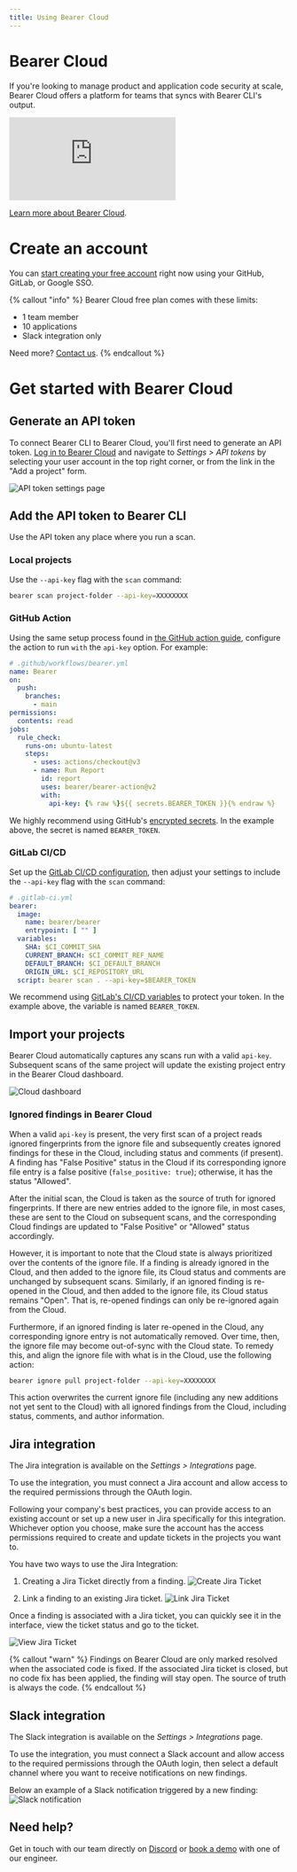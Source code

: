 ```yaml
---
title: Using Bearer Cloud
---
```


# Bearer Cloud

If you're looking to manage product and application code security at scale, Bearer Cloud offers a platform for teams that syncs with Bearer CLI's output.

<iframe class="w-full aspect-video" src="https://youtube.com/embed/whPRe9GaY7w" title="YouTube video player" frameborder="0" allow="accelerometer; autoplay; clipboard-write; encrypted-media; gyroscope; picture-in-picture; web-share" allowfullscreen></iframe>

[Learn more about Bearer Cloud](https://www.bearer.com/bearer-cloud).

# Create an account

You can [start creating your free account](https://my.bearer.sh/users/sign_up) right now using your GitHub, GitLab, or Google SSO.

{% callout "info" %}
Bearer Cloud free plan comes with these limits:<br/>
- 1 team member<br/>
- 10 applications<br/>
- Slack integration only<br/>

Need more? <a href="https://www.bearer.com/contact">Contact us</a>.
 {% endcallout %}


# Get started with Bearer Cloud


## Generate an API token

To connect Bearer CLI to Bearer Cloud, you'll first need to generate an API token. [Log in to Bearer Cloud](https://my.bearer.sh) and navigate to *Settings > API tokens* by selecting your user account in the top right corner, or from the link in the "Add a project" form.

![API token settings page](/assets/img/api-token.jpg)

## Add the API token to Bearer CLI

Use the API token any place where you run a scan.

### Local projects

Use the `--api-key` flag with the `scan` command:

```bash
bearer scan project-folder --api-key=XXXXXXXX
```

### GitHub Action

Using the same setup process found in [the GitHub action guide](/guides/github-action/), configure the action to run `with` the `api-key` option. For example:

```yaml
# .github/workflows/bearer.yml
name: Bearer
on:
  push:
    branches:
      - main
permissions:
  contents: read
jobs:
  rule_check:
    runs-on: ubuntu-latest
    steps:
      - uses: actions/checkout@v3
      - name: Run Report
        id: report
        uses: bearer/bearer-action@v2
        with:
          api-key: {% raw %}${{ secrets.BEARER_TOKEN }}{% endraw %}
```

We highly recommend using GitHub's [encrypted secrets](https://docs.github.com/en/actions/security-guides/encrypted-secrets). In the example above, the secret is named `BEARER_TOKEN`.

### GitLab CI/CD

Set up the [GitLab CI/CD configuration](/guides/gitlab), then adjust your settings to include the `--api-key` flag with the `scan` command:

```yaml
# .gitlab-ci.yml
bearer:
  image:
    name: bearer/bearer
    entrypoint: [ "" ]
  variables:
    SHA: $CI_COMMIT_SHA
    CURRENT_BRANCH: $CI_COMMIT_REF_NAME
    DEFAULT_BRANCH: $CI_DEFAULT_BRANCH
    ORIGIN_URL: $CI_REPOSITORY_URL
  script: bearer scan . --api-key=$BEARER_TOKEN
```

We recommend using [GitLab's CI/CD variables](https://docs.gitlab.com/ee/ci/variables/) to protect your token. In the example above, the variable is named `BEARER_TOKEN`.

## Import your projects

Bearer Cloud automatically captures any scans run with a valid `api-key`. Subsequent scans of the same project will update the existing project entry in the Bearer Cloud dashboard.

![Cloud dashboard](/assets/img/cloud-dashboard.jpg)

### Ignored findings in Bearer Cloud

When a valid `api-key` is present, the very first scan of a project reads ignored fingerprints from the ignore file and subsequently creates ignored findings for these in the Cloud, including status and comments (if present). A finding has "False Positive" status in the Cloud if its corresponding ignore file entry is a false positive (`false_positive: true`); otherwise, it has the status "Allowed".

After the initial scan, the Cloud is taken as the source of truth for ignored fingerprints. If there are new entries added to the ignore file, in most cases, these are sent to the Cloud on subsequent scans, and the corresponding Cloud findings are updated to "False Positive" or "Allowed" status accordingly.

However, it is important to note that the Cloud state is always prioritized over the contents of the ignore file. If a finding is already ignored in the Cloud, and then added to the ignore file, its Cloud status and comments are unchanged by subsequent scans. Similarly, if an ignored finding is re-opened in the Cloud, and then added to the ignore file, its Cloud status remains "Open". That is, re-opened findings can only be re-ignored again from the Cloud.

Furthermore, if an ignored finding is later re-opened in the Cloud, any corresponding ignore entry is not automatically removed. Over time, then, the ignore file may become out-of-sync with the Cloud state. To remedy this, and align the ignore file with what is in the Cloud, use the following action:

```bash
bearer ignore pull project-folder --api-key=XXXXXXXX
```

This action overwrites the current ignore file (including any new additions not yet sent to the Cloud) with all ignored findings from the Cloud, including status, comments, and author information.

## Jira integration

The Jira integration is available on the *Settings > Integrations* page.

To use the integration, you must connect a Jira account and allow access to the required permissions through the OAuth login.

Following your company's best practices, you can provide access to an existing account or set up a new user in Jira specifically for this integration. Whichever option you choose, make sure the account has the access permissions required to create and update tickets in the projects you want to.

You have two ways to use the Jira Integration:
1. Creating a Jira Ticket directly from a finding.
![Create Jira Ticket](/assets/img/jira-integration/create.png)

2. Link a finding to an existing Jira ticket.
![Link Jira Ticket](/assets/img/jira-integration/link.png)

Once a finding is associated with a Jira ticket, you can quickly see it in the interface, view the ticket status and go to the ticket.

![View Jira Ticket](/assets/img/jira-integration/view.png)


{% callout "warn" %}
Findings on Bearer Cloud are only marked resolved when the associated code is fixed. If the associated Jira ticket is closed, but no code fix has been applied, the finding will stay open. The source of truth is always the code.
{% endcallout %}


## Slack integration

The Slack integration is available on the *Settings > Integrations* page.

To use the integration, you must connect a Slack account and allow access to the required permissions through the OAuth login, then select a default channel where you want to receive notifications on new findings.

Below an example of a Slack notification triggered by a new finding:
![Slack notification](/assets/img/slack-integration/notification.png)


## Need help?

Get in touch with our team directly on [Discord](https://discord.com/invite/eaHZBJUXRF) or [book a demo](https://www.bearer.com/demo) with one of our engineer.
